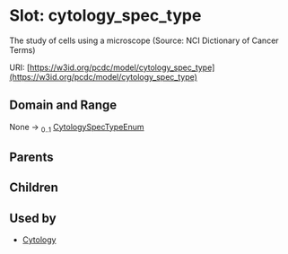 
# Slot: cytology_spec_type


The study of cells using a microscope (Source: NCI Dictionary of Cancer Terms)

URI: [https://w3id.org/pcdc/model/cytology_spec_type](https://w3id.org/pcdc/model/cytology_spec_type)


## Domain and Range

None &#8594;  <sub>0..1</sub> [CytologySpecTypeEnum](CytologySpecTypeEnum.md)

## Parents


## Children


## Used by

 * [Cytology](Cytology.md)
